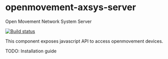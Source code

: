 # openmovement-axsys-server

Open Movement Network System Server


[![Build status](https://ci.appveyor.com/api/projects/status/xm9cjsahc71ksr3q/branch/master?svg=true)](https://ci.appveyor.com/project/opensourcegeek/openmovement-axsys-server/branch/master)

This component exposes javascript API to access openmovement devices. 


TODO: Installation guide
